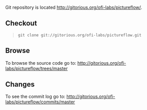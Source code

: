 Git repository is located http://gitorious.org/ofi-labs/pictureflow/.

## Checkout ##

> ` git clone git://gitorious.org/ofi-labs/pictureflow.git `

## Browse ##

To browse the source code go to: http://gitorious.org/ofi-labs/pictureflow/trees/master

## Changes ##

To see the commit log go to: http://gitorious.org/ofi-labs/pictureflow/commits/master